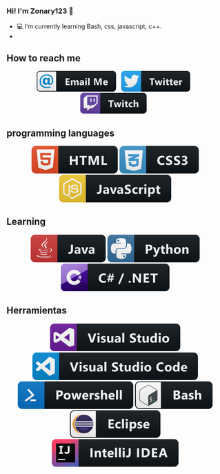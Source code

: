### Hi! I'm Zonary123 👋

- 💻 I’m currently learning Bash, css, javascript, c++.
-

## How to reach me
<p align='center'>
<a href="mailto:carlosvarasalonso12@gmail.com"><img height="48" src="https://github.com/MikeCodesDotNET/ColoredBadges/blob/master/svg/social/email_me.svg"></a>&nbsp;&nbsp;
<a href="https://twitter.com/zonary1232"><img height="48" src="https://github.com/MikeCodesDotNET/ColoredBadges/blob/master/svg/social/twitter.svg"></a>&nbsp;&nbsp;   
<a href="https://twitch.tv/zonary123"><img height="48" src="https://github.com/MikeCodesDotNET/ColoredBadges/blob/master/svg/streaming/twitch.svg"></a>&nbsp;&nbsp;
</p>

## programming languages
   <p align="center">
        <img src="https://github.com/MikeCodesDotNET/ColoredBadges/blob/master/svg/dev/languages/html.svg" />
        <img src="https://github.com/MikeCodesDotNET/ColoredBadges/blob/master/svg/dev/languages/css3.svg" />
        <img src="https://github.com/MikeCodesDotNET/ColoredBadges/blob/master/svg/dev/languages/js.svg" />
   </p>  
   <h2>Learning</h2>
   <p align="center">
        <img src="https://github.com/MikeCodesDotNET/ColoredBadges/blob/master/svg/dev/languages/java.svg" />
        <img src="https://github.com/MikeCodesDotNET/ColoredBadges/blob/master/svg/dev/languages/python.svg" />
        <img src="https://github.com/MikeCodesDotNET/ColoredBadges/blob/master/svg/dev/languages/csharp_dotnet.svg" />
   </p>  

## Herramientas
<p align="center">
        <img src="https://github.com/MikeCodesDotNET/ColoredBadges/blob/master/svg/dev/tools/visualstudio.svg" />
        <img src="https://github.com/MikeCodesDotNET/ColoredBadges/blob/master/svg/dev/tools/visualstudio_code.svg" />
        <img src="https://github.com/MikeCodesDotNET/ColoredBadges/blob/master/svg/dev/tools/powershell.svg"/>
        <img src="https://github.com/MikeCodesDotNET/ColoredBadges/blob/master/svg/dev/tools/bash.svg"/>
        <img src="https://github.com/MikeCodesDotNET/ColoredBadges/blob/master/svg/dev/tools/eclipse.svg"/>
        <img src="https://github.com/MikeCodesDotNET/ColoredBadges/blob/master/svg/dev/tools/jetbrains_intellij.svg"/>
   </p>